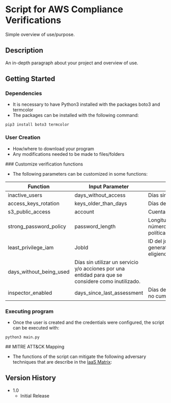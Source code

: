 # Script for AWS Compliance Verifications

Simple overview of use/purpose.

## Description

An in-depth paragraph about your project and overview of use.

## Getting Started

### Dependencies

* It is necessary to have Python3 installed with the packages boto3 and termcolor
* The packages can be installed with the following command:
```
pip3 install boto3 termcolor
```

### User Creation

* How/where to download your program
* Any modifications needed to be made to files/folders

### Customize verification functions

* The following parameters can be customized in some functions:

| Function                 | Input Parameter                                                                                          | Description                                                                                                                                                                                           |
|-------------------------|----------------------------------------------------------------------------------------------------|-------------------------------------------------------------------------------------------------------------------------------------------------------------------------------------------------------|
| inactive_users          | days_without_access                                                                                | Días sin acceder de un usuario para que se considere como inactivo.                                                                                                                                   |
| access_keys_rotation    | keys_older_than_days                                                                               | Días de antigüedad de las llaves de acceso para que se roten.                                                                                                                                         |
| s3_public_access        | account                                                                                            | Cuenta AWS donde se quiere verificar las políticas de acceso público de S3.                                                                                                                           |
| strong_password_policy  | password_length                                                                                    | Longitud mínima y máximo de días de expiración de las contraseñas, y el número de últimas contraseñas que no se pueden reutilizar, requerido en la política de contraseñas de la cuenta AWS.          |
| least_privilege_iam     | JobId                                                                                              | ID del job que el usuario ha generado previamente con la llamada de AWS generate_service_last_accessed_details(Arn=<entityArn>,Granularity='ACTION_LEVEL'), eligiendo la entidad que quiere analizar. |
| days_without_being_used | Días sin utilizar un servicio y/o acciones por una entidad para que se considere como inutilizado. |                                                                                                                                                                                                       |
| inspector_enabled       | days_since_last_assessment                                                                         | Días desde la última evaluación de Inspector para que se considere como no cumplido.                                                                                                                  |                                                                                                       |

### Executing program

* Once the user is created and the credentials were configured, the script can be executed with:
```
python3 main.py
```


## MITRE ATT&CK Mapping

* The functions of the script can mitigate the following adversary techniques that are describe in the [IaaS Matrix](https://attack.mitre.org/matrices/enterprise/cloud/iaas/):



## Version History

* 1.0
    * Initial Release
